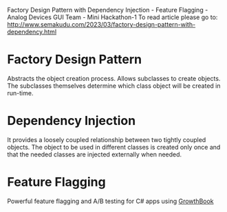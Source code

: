 Factory Design Pattern with Dependency Injection - Feature Flagging - Analog Devices GUI Team - Mini Hackathon-1
To read article please go to: http://www.semakudu.com/2023/03/factory-design-pattern-with-dependency.html

# Factory Design Pattern
Abstracts the object creation process. Allows subclasses to create objects. The subclasses themselves determine which class object will be created in run-time.

# Dependency Injection
It provides a loosely coupled relationship between two tightly coupled objects. 
The object to be used in different classes is created only once and that the needed classes are injected externally when needed.

# Feature Flagging
Powerful feature flagging and A/B testing for C# apps using [GrowthBook](https://www.growthbook.io/)
